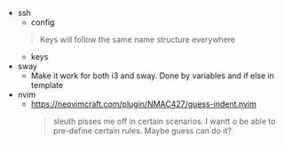 * ssh
  * config
  > Keys will follow the same name structure everywhere
  * keys
* sway
  * Make it work for both i3 and sway. Done by variables and if else in template
* nvim
  * https://neovimcraft.com/plugin/NMAC427/guess-indent.nvim
    > sleuth pisses me off in certain scenarios. I wantt o be able to pre-define
    > certain rules. Maybe guess can do it?

